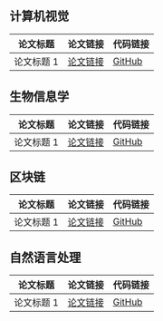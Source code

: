 ## 计算机视觉

| 论文标题      | 论文链接                        | 代码链接                                  |
| ------------- | ------------------------------- | ----------------------------------------- |
| 论文标题 1    | [论文链接](https://example.com/paper3) | [GitHub](https://github.com/username/repository3) |

## 生物信息学

| 论文标题      | 论文链接                        | 代码链接                                  |
| ------------- | ------------------------------- | ----------------------------------------- |
| 论文标题 1     | [论文链接](https://example.com/paper1) | [GitHub](https://github.com/username/repository1) |

## 区块链

| 论文标题      | 论文链接                        | 代码链接                                  |
| ------------- | ------------------------------- | ----------------------------------------- |
| 论文标题 1    | [论文链接](https://example.com/paper1) | [GitHub](https://github.com/username/repository1) |



## 自然语言处理

| 论文标题      | 论文链接                        | 代码链接                                  |
| ------------- | ------------------------------- | ----------------------------------------- |
| 论文标题 1   | [论文链接](https://example.com/paper1) | [GitHub](https://github.com/username/repository1) |


